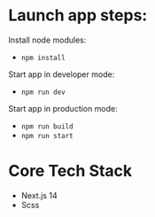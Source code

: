 # Launch app steps:

Install node modules:

- `npm install`

Start app in developer mode:

- `npm run dev`

Start app in production mode:

- `npm run build`
- `npm run start`

# Core Tech Stack

- Next.js 14
- Scss
